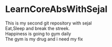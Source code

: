 # LearnCoreAbsWithSejal
This is my second git repository with sejal<br>
Eat,Sleep and break the streek.<br>
Happiness is going to gym daily<br>
The gym is my drug and i need my fix
